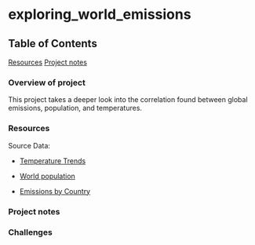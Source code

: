 # exploring_world_emissions

## Table of Contents
[Resources](https://github.com/themountaintop/exploring_world_emissions/README.md#resources)
[Project notes](https://github.com/themountaintop/exploring_world_emissions/README.md#project-notes)


### Overview of project
This project takes a deeper look into the correlation found between global emissions, population, and temperatures.

### Resources
Source Data:

- [Temperature Trends](https://www.kaggle.com/datasets/thedevastator/global-land-and-surface-temperature-trends-analy?select=GlobalTemperatures.csv)

- [World population](https://www.kaggle.com/datasets/iamsouravbanerjee/world-population-dataset)

- [Emissions by Country](https://www.kaggle.com/datasets/thedevastator/global-fossil-co2-emissions-by-country-2002-2022)

### Project notes


### Challenges


